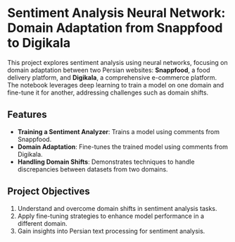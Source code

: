 # Sentiment Analysis Neural Network: Domain Adaptation from Snappfood to Digikala

This project explores sentiment analysis using neural networks, focusing on domain adaptation between two Persian websites: **Snappfood**, a food delivery platform, and **Digikala**, a comprehensive e-commerce platform. The notebook leverages deep learning to train a model on one domain and fine-tune it for another, addressing challenges such as domain shifts.

## Features
- **Training a Sentiment Analyzer**: Trains a model using comments from Snappfood.
- **Domain Adaptation**: Fine-tunes the trained model using comments from Digikala.
- **Handling Domain Shifts**: Demonstrates techniques to handle discrepancies between datasets from two domains.

## Project Objectives
1. Understand and overcome domain shifts in sentiment analysis tasks.
2. Apply fine-tuning strategies to enhance model performance in a different domain.
3. Gain insights into Persian text processing for sentiment analysis.
